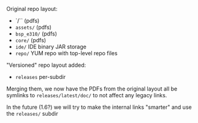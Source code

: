 Original repo layout:
 * `/`` (pdfs)
 * `assets/` (pdfs)
 * `bsp_e310/` (pdfs)
 * `core/` (pdfs)
 * `ide/` IDE binary JAR storage
 * `repo/` YUM repo with top-level repo files

"Versioned" repo layout added:
 * `releases` per-subdir

Merging them, we now have the PDFs from the original layout all be symlinks to
`releases/latest/doc/` to not affect any legacy links.

In the future (1.6?) we will try to make the internal links "smarter" and use the
`releases/` subdir
